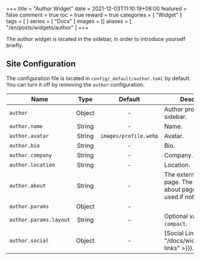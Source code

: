 +++
title = "Author Widget"
date = 2021-12-03T11:10:19+08:00
featured = false
comment = true
toc = true
reward = true
categories = [
  "Widget"
]
tags = [
]
series = [
  "Docs"
]
images = []
aliases = [
  "/en/posts/widgets/author"
]
+++

The author widget is located in the sidebar, in order to introduce yourself briefly.

<!--more-->

## Site Configuration

The configuration file is located in `config/_default/author.toml` by default.
You can turn it off by removing the `author` configuration.

| Name | Type | Default | Description
|---|:-:|:-:|---
| `author` | Object | - | Author profile shown in sidebar.
| `author.name` | String | - | Name.
| `author.avatar` | String | `images/profile.webp` | Avatar.
| `author.bio` | String | - | Bio.
| `author.company` | String | - | Company.
| `author.location` | String | - | Location.
| `author.about` | String | - | The external about page. The internal about page will be used if not set.
| `author.params` | Object | - |
| `author.params.layout` | String | - | Optional values: `compact`.
| `author.social` | Object | - | [Social Links]({{< ref "/docs/widgets/social-links" >}}).
